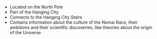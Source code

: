 - Located on the North Pole
- Part of the Hanging City
- Connects to the Hanging City Stairs
- Contains information about the culture of the Nomai Race, their ambitions and their scientific discoveries, like theories about the origin of the Universe